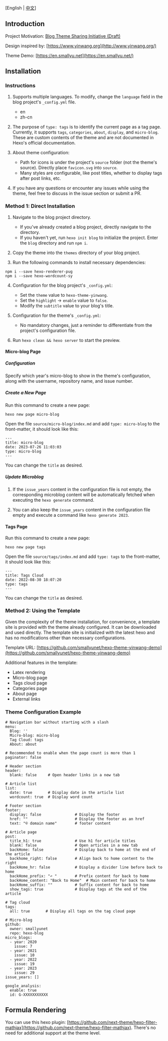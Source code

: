 [English | [中文](README_zh.md)]

## Introduction

Project Motivation: [Blog Theme Sharing Initiative (Draft)](https://en.smallyu.net/2021/02/11/Blog%20Theme%20Sharing%20Plan%20(Draft)/)

Design inspired by: [https://www.yinwang.org](http://www.yinwang.org/)

Theme Demo: [https://en.smallyu.net](https://en.smallyu.net/)

## Installation

### Instructions

1. Supports multiple languages. To modify, change the `language` field in the blog project's `_config.yml` file.
    - en
    - zh-cn

2. The purpose of `type: tags` is to identify the current page as a tag page. Currently, it supports `tags`, `categories`, `about`, `display`, and `micro-blog`. These are custom contents of the theme and are not documented in Hexo's official documentation.

3. About theme configuration:
    - Path for icons is under the project's `source` folder (not the theme's source). Directly place `favicon.svg` into `source`.
    - Many styles are configurable, like post titles, whether to display tags after post links, etc.

4. If you have any questions or encounter any issues while using the theme, feel free to discuss in the issue section or submit a PR.

### Method 1: Direct Installation

1. Navigate to the blog project directory.
    - If you've already created a blog project, directly navigate to the directory.
    - If you haven't yet, run `hexo init blog` to initialize the project. Enter the `blog` directory and run `npm i`.

2. Copy the theme into the `themes` directory of your blog project.

3. Run the following commands to install necessary dependencies:

```
npm i --save hexo-renderer-pug
npm i --save hexo-wordcount-sy  
```

4. Configuration for the blog project's `_config.yml`:
    - Set the `theme` value to `hexo-theme-yinwang`.
    - Set the `highlight` -> `enable` value to `false`.
    - Modify the `subtitle` value to your blog's title.

5. Configuration for the theme's `_config.yml`:
    - No mandatory changes, just a reminder to differentiate from the project's configuration file.

6. Run `hexo clean && hexo server` to start the preview.

#### Micro-blog Page

##### Configuration

Specify which year's micro-blog to show in the theme's configuration, along with the username, repository name, and issue number.

##### Create a New Page

Run this command to create a new page:

```
hexo new page micro-blog
```

Open the file `source/micro-blog/index.md` and add `type: micro-blog` to the front-matter, it should look like this:

```
---
title: micro-blog
date: 2023-07-26 11:03:03
type: micro-blog
---
```

You can change the `title` as desired.

##### Update Microblog

1. If the `issue_years` content in the configuration file is not empty, the corresponding microblog content will be automatically fetched when executing the `hexo generate` command.

2. You can also keep the `issue_years` content in the configuration file empty and execute a command like `hexo generate 2023`.

#### Tags Page

Run this command to create a new page:

```
hexo new page tags
```

Open the file `source/tags/index.md` and add `type: tags` to the front-matter, it should look like this:

```
---
title: Tags Cloud
date: 2022-08-30 18:07:20
type: tags
---
```


You can change the `title` as desired.

### Method 2: Using the Template

Given the complexity of the theme installation, for convenience, a template site is provided with the theme already configured. It can be downloaded and used directly. The template site is initialized with the latest hexo and has no modifications other than necessary configurations.

Template URL: [https://github.com/smallyunet/hexo-theme-yinwang-demo](https://github.com/smallyunet/hexo-theme-yinwang-demo)

Additional features in the template:
  - Latex rendering
  - Micro-blog page
  - Tags cloud page
  - Categories page
  - About page
  - External links

### Theme Configuration Example

```
# Navigation bar without starting with a slash
menu:
  Blog: ''
  Micro-blog: micro-blog
  Tag Cloud: tags
  About: about

# Recommended to enable when the page count is more than 1
paginator: false

# Header section
header:
  blank: false     # Open header links in a new tab

# Article list
list:
  date: true       # Display date in the article list
  wordcount: true  # Display word count

# Footer section
footer:
  display: false               # Display the footer
  href: ""                     # Display the footer as an href
  text: "© domain name"        # footer content

# Article page
post:
  title_h1: true               # Use h1 for article titles
  blank: false                 # Open articles in a new tab
  backHome: false              # Display back to home at the end of the article
  backhome_right: false        # Align back to home content to the right
  backHome_hr: false           # Display a divider line before back to home
  backHome_prefix: "↶ "        # Prefix content for back to home
  backHome_content: "Back to Home"  # Main content for back to home
  backHome_suffix: ""          # Suffix content for back to home
  show_tags: true              # Display tags at the end of the article

# Tag cloud
tags:
  all: true       # Display all tags on the tag cloud page

# Micro-blog
github:
  owner: smallyunet
  repo: hexo-blog
micro_blogs:
  - year: 2020
    issue: 7
  - year: 2021
    issue: 10
  - year: 2022
    issue: 19
  - year: 2023
    issue: 29
issue_years: []

google_analysis:
  enable: true
  id: G-XXXXXXXXXXX
```

## Formula Rendering

You can use this hexo plugin: [https://github.com/next-theme/hexo-filter-mathjax](https://github.com/next-theme/hexo-filter-mathjax). There's no need for additional support at the theme level.

